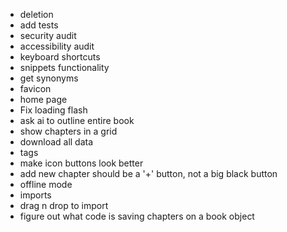 - deletion
- add tests
- security audit
- accessibility audit
- keyboard shortcuts
- snippets functionality
- get synonyms
- favicon
- home page
- Fix loading flash
- ask ai to outline entire book
- show chapters in a grid
- download all data
- tags
- make icon buttons look better
- add new chapter should be a '+' button, not a big black button
- offline mode
- imports
- drag n drop to import
- figure out what code is saving chapters on a book object